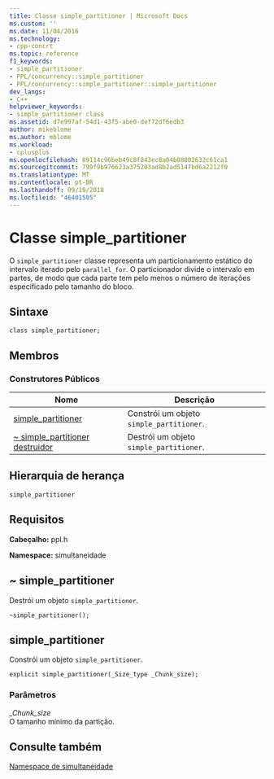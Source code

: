 ```yaml
---
title: Classe simple_partitioner | Microsoft Docs
ms.custom: ''
ms.date: 11/04/2016
ms.technology:
- cpp-concrt
ms.topic: reference
f1_keywords:
- simple_partitioner
- PPL/concurrency::simple_partitioner
- PPL/concurrency::simple_partitioner::simple_partitioner
dev_langs:
- C++
helpviewer_keywords:
- simple_partitioner class
ms.assetid: d7e997af-54d1-43f5-abe0-def72df6edb3
author: mikeblome
ms.author: mblome
ms.workload:
- cplusplus
ms.openlocfilehash: 89114c96beb49c8f843ec8a04b08802632c61ca1
ms.sourcegitcommit: 799f9b976623a375203ad8b2ad5147bd6a2212f0
ms.translationtype: MT
ms.contentlocale: pt-BR
ms.lasthandoff: 09/19/2018
ms.locfileid: "46401505"
---
```

# <a name="simplepartitioner-class"></a>Classe simple_partitioner

O `simple_partitioner` classe representa um particionamento estático do intervalo iterado pelo `parallel_for`. O particionador divide o intervalo em partes, de modo que cada parte tem pelo menos o número de iterações especificado pelo tamanho do bloco.

## <a name="syntax"></a>Sintaxe

```
class simple_partitioner;
```

## <a name="members"></a>Membros

### <a name="public-constructors"></a>Construtores Públicos

|Nome|Descrição|
|----------|-----------------|
|[simple_partitioner](#ctor)|Constrói um objeto `simple_partitioner`.|
|[~ simple_partitioner destruidor](#dtor)|Destrói um objeto `simple_partitioner`.|

## <a name="inheritance-hierarchy"></a>Hierarquia de herança

`simple_partitioner`

## <a name="requirements"></a>Requisitos

**Cabeçalho:** ppl.h

**Namespace:** simultaneidade

##  <a name="dtor"></a> ~ simple_partitioner

Destrói um objeto `simple_partitioner`.

```
~simple_partitioner();
```

##  <a name="ctor"></a> simple_partitioner

Constrói um objeto `simple_partitioner`.

```
explicit simple_partitioner(_Size_type _Chunk_size);
```

### <a name="parameters"></a>Parâmetros

*_Chunk_size*<br/>
O tamanho mínimo da partição.

## <a name="see-also"></a>Consulte também

[Namespace de simultaneidade](concurrency-namespace.md)
